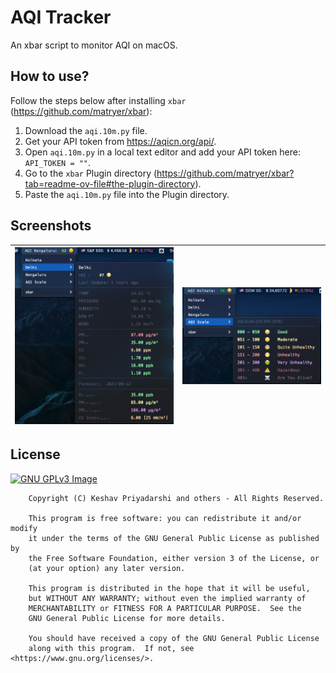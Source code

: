 # AQI Tracker

An xbar script to monitor AQI on macOS.

## How to use?

Follow the steps below after installing `xbar` (https://github.com/matryer/xbar):

1. Download the `aqi.10m.py` file.
2. Get your API token from https://aqicn.org/api/.
3. Open `aqi.10m.py` in a local text editor and add your API token here: `API_TOKEN = ""`.
4. Go to the `xbar` Plugin directory (https://github.com/matryer/xbar?tab=readme-ov-file#the-plugin-directory).
5. Paste the `aqi.10m.py` file into the Plugin directory.

## Screenshots

| ![Screenshot.png](https://raw.githubusercontent.com/keshav-space/aqi-bar-mac/refs/heads/main/assets/Screenshot.png) | ![aqi_scale.png](https://raw.githubusercontent.com/keshav-space/aqi-bar-mac/refs/heads/main/assets/aqi_scale.png) |
| ------------- | ------------- |

## License
[![GNU GPLv3 Image](https://www.gnu.org/graphics/gplv3-127x51.png)](https://www.gnu.org/licenses/gpl-3.0.en.html)

```
    Copyright (C) Keshav Priyadarshi and others - All Rights Reserved.

    This program is free software: you can redistribute it and/or modify
    it under the terms of the GNU General Public License as published by
    the Free Software Foundation, either version 3 of the License, or
    (at your option) any later version.

    This program is distributed in the hope that it will be useful,
    but WITHOUT ANY WARRANTY; without even the implied warranty of
    MERCHANTABILITY or FITNESS FOR A PARTICULAR PURPOSE.  See the
    GNU General Public License for more details.

    You should have received a copy of the GNU General Public License
    along with this program.  If not, see <https://www.gnu.org/licenses/>.
```
